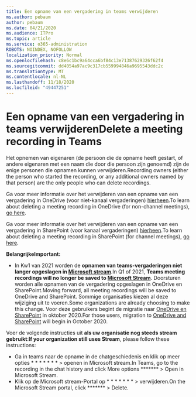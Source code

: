 ```yaml
---
title: Een opname van een vergadering in teams verwijderen
ms.author: pebaum
author: pebaum
ms.date: 04/21/2020
ms.audience: ITPro
ms.topic: article
ms.service: o365-administration
ROBOTS: NOINDEX, NOFOLLOW
localization_priority: Normal
ms.openlocfilehash: c8e6c1bc9a64cca6bf84c13e71387629326f62f4
ms.sourcegitcommit: dd4054a97ac9c317cb559994846a9695543ddc2c
ms.translationtype: MT
ms.contentlocale: nl-NL
ms.lasthandoff: 11/18/2020
ms.locfileid: "49447251"
---
```

# <a name="delete-a-meeting-recording-in-teams"></a><span data-ttu-id="33450-102">Een opname van een vergadering in teams verwijderen</span><span class="sxs-lookup"><span data-stu-id="33450-102">Delete a meeting recording in Teams</span></span>

<span data-ttu-id="33450-103">Het opnemen van eigenaren (de persoon die de opname heeft gestart, of andere eigenaren met een naam die door die persoon zijn genoemd) zijn de enige personen die opnamen kunnen verwijderen.</span><span class="sxs-lookup"><span data-stu-id="33450-103">Recording owners (either the person who started the recording, or any additional owners named by that person) are the only people who can delete recordings.</span></span>  

<span data-ttu-id="33450-104">Ga voor meer informatie over het verwijderen van een opname van een vergadering in OneDrive (voor niet-kanaal vergaderingen)  [hierheen](https://support.microsoft.com/office/21fe345a-e488-4fa7-932b-f053c1bebe8a).</span><span class="sxs-lookup"><span data-stu-id="33450-104">To learn about deleting a meeting recording in OneDrive (for non-channel meetings),  [go here](https://support.microsoft.com/office/21fe345a-e488-4fa7-932b-f053c1bebe8a).</span></span>  

<span data-ttu-id="33450-105">Ga voor meer informatie over het verwijderen van een opname van een vergadering in SharePoint (voor kanaal vergaderingen)  [hierheen](https://support.microsoft.com/office/71f3c90a-0d24-4d80-8b66-f88234b79a52).</span><span class="sxs-lookup"><span data-stu-id="33450-105">To learn about deleting a meeting recording in SharePoint (for channel meetings),  [go here](https://support.microsoft.com/office/71f3c90a-0d24-4d80-8b66-f88234b79a52).</span></span>  

<span data-ttu-id="33450-106">**Belangrijke**</span><span class="sxs-lookup"><span data-stu-id="33450-106">**Important:**</span></span>

- <span data-ttu-id="33450-107">In Kw1 van 2021 worden de **opnamen van teams-vergaderingen niet langer opgeslagen in  [Microsoft stream](https://stream.microsoft.com/)**.</span><span class="sxs-lookup"><span data-stu-id="33450-107">In Q1 of 2021, **Teams meeting recordings will no longer be saved to  [Microsoft Stream](https://stream.microsoft.com/)**.</span></span> <span data-ttu-id="33450-108">Doorsturen worden alle opnamen van de vergadering opgeslagen in OneDrive en SharePoint.</span><span class="sxs-lookup"><span data-stu-id="33450-108">Moving forward, all meeting recordings will be saved to OneDrive and SharePoint.</span></span> <span data-ttu-id="33450-109">Sommige organisaties kiezen al deze wijziging uit te voeren.</span><span class="sxs-lookup"><span data-stu-id="33450-109">Some organizations are already choosing to make this change.</span></span> <span data-ttu-id="33450-110">Voor deze gebruikers begint de migratie naar  [OneDrive en SharePoint](https://docs.microsoft.com/MicrosoftTeams/tmr-meeting-recording-change)  in oktober 2020.</span><span class="sxs-lookup"><span data-stu-id="33450-110">For those users, migration to  [OneDrive and SharePoint](https://docs.microsoft.com/MicrosoftTeams/tmr-meeting-recording-change)  will begin in October 2020.</span></span>

<span data-ttu-id="33450-111">Voer de volgende instructies uit **als uw organisatie nog steeds stream gebruikt**:</span><span class="sxs-lookup"><span data-stu-id="33450-111">**If your organization still uses Stream**, please follow these instructions:</span></span>

- <span data-ttu-id="33450-112">Ga in teams naar de opname in de chatgeschiedenis en klik op meer opties \* \* \* \* \* \* \* > openen in Microsoft stream.</span><span class="sxs-lookup"><span data-stu-id="33450-112">In Teams, go to the recording in the chat history and click More options  \*\*\*\*\*\*\*  > Open in Microsoft Stream.</span></span>
- <span data-ttu-id="33450-113">Klik op de Microsoft stream-Portal op \* \* \* \* \* \* \* > verwijderen.</span><span class="sxs-lookup"><span data-stu-id="33450-113">On the Microsoft Stream portal, click  \*\*\*\*\*\*\* > Delete.</span></span>
